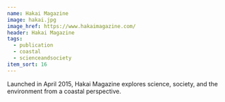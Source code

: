 ```yaml
---
name: Hakai Magazine
image: hakai.jpg
image_href: https://www.hakaimagazine.com/
header: Hakai Magazine
tags:
  - publication
  - coastal
  - scienceandsociety
item_sort: 16
---
```

Launched in April 2015, Hakai Magazine explores science, society, and the environment from a coastal perspective.